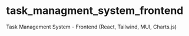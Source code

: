 # task_managment_system_frontend
Task Management System - Frontend (React, Tailwind, MUI, Charts.js)
